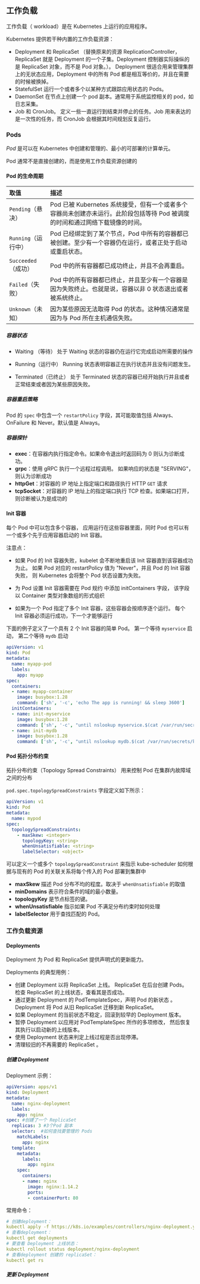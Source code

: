 ## 工作负载

工作负载（ workload）是在 Kubernetes 上运行的应用程序。

Kubernetes 提供若干种内置的工作负载资源：

- Deployment 和 ReplicaSet （替换原来的资源 ReplicationController，ReplicaSet 就是 Deployment 的一个子集。Deployment 控制器实际操纵的是 ReplicaSet 对象，而不是 Pod 对象。）。 Deployment 很适合用来管理集群上的无状态应用，Deployment 中的所有 Pod 都是相互等价的，并且在需要的时候被换掉。
- StatefulSet 运行一个或者多个以某种方式跟踪应用状态的 Pods。 
- DaemonSet 在节点上创建一个 pod 副本。通常用于系统监控相关的 pod，如日志采集。
- Job 和 CronJob。 定义一些一直运行到结束并停止的任务。Job 用来表达的是一次性的任务，而 CronJob 会根据其时间规划反复运行。

### Pods

*Pod* 是可以在 Kubernetes 中创建和管理的、最小的可部署的计算单元。

Pod 通常不是直接创建的，而是使用工作负载资源创建的

#### Pod 的生命周期

| 取值                | 描述                                                         |
| :------------------ | :----------------------------------------------------------- |
| `Pending`（悬决）   | Pod 已被 Kubernetes 系统接受，但有一个或者多个容器尚未创建亦未运行。此阶段包括等待 Pod 被调度的时间和通过网络下载镜像的时间。 |
| `Running`（运行中） | Pod 已经绑定到了某个节点，Pod 中所有的容器都已被创建。至少有一个容器仍在运行，或者正处于启动或重启状态。 |
| `Succeeded`（成功） | Pod 中的所有容器都已成功终止，并且不会再重启。               |
| `Failed`（失败）    | Pod 中的所有容器都已终止，并且至少有一个容器是因为失败终止。也就是说，容器以非 0 状态退出或者被系统终止。 |
| `Unknown`（未知）   | 因为某些原因无法取得 Pod 的状态。这种情况通常是因为与 Pod 所在主机通信失败。 |

##### 容器状态

- Waiting （等待）
   处于 Waiting 状态的容器仍在运行它完成启动所需要的操作

- Running（运行中）
  Running 状态表明容器正在执行状态并且没有问题发生。 

- Terminated（已终止） 
  处于 Terminated 状态的容器已经开始执行并且或者正常结束或者因为某些原因失败。 

##### 容器重启策略

Pod 的 `spec` 中包含一个 `restartPolicy` 字段，其可能取值包括 Always、OnFailure 和 Never。默认值是 Always。

##### 容器探针

- **exec**：在容器内执行指定命令。如果命令退出时返回码为 0 则认为诊断成功。
- **grpc**：使用 gRPC 执行一个远程过程调用。 如果响应的状态是 "SERVING"，则认为诊断成功
- **httpGet**：对容器的 IP 地址上指定端口和路径执行 HTTP `GET` 请求
- **tcpSocket**：对容器的 IP 地址上的指定端口执行 TCP 检查。如果端口打开，则诊断被认为是成功的

#### Init 容器

每个 Pod 中可以包含多个容器， 应用运行在这些容器里面，同时 Pod 也可以有一个或多个先于应用容器启动的 Init 容器。

注意点：

- 如果 Pod 的 Init 容器失败，kubelet 会不断地重启该 Init 容器直到该容器成功为止。 如果 Pod 对应的 restartPolicy 值为 "Never"，并且 Pod 的 Init 容器失败， 则 Kubernetes 会将整个 Pod 状态设置为失败。

- 为 Pod 设置 Init 容器需要在 Pod 规约 中添加 initContainers 字段， 该字段以 Container 类型对象数组的形式组织

- 如果为一个 Pod 指定了多个 Init 容器，这些容器会按顺序逐个运行。 每个 Init 容器必须运行成功，下一个才能够运行

下面的例子定义了一个具有 2 个 Init 容器的简单 Pod。 第一个等待 `myservice` 启动， 第二个等待 `mydb` 启动

``` yaml
apiVersion: v1
kind: Pod
metadata:
  name: myapp-pod
  labels:
    app: myapp
spec:
  containers:
  - name: myapp-container
    image: busybox:1.28
    command: ['sh', '-c', 'echo The app is running! && sleep 3600']
  initContainers:
  - name: init-myservice
    image: busybox:1.28
    command: ['sh', '-c', "until nslookup myservice.$(cat /var/run/secrets/kubernetes.io/serviceaccount/namespace).svc.cluster.local; do echo waiting for myservice; sleep 2; done"]
  - name: init-mydb
    image: busybox:1.28
    command: ['sh', '-c', "until nslookup mydb.$(cat /var/run/secrets/kubernetes.io/serviceaccount/namespace).svc.cluster.local; do echo waiting for mydb; sleep 2; done"]
```

#### Pod 拓扑分布约束

拓扑分布约束（Topology Spread Constraints） 用来控制 Pod 在集群内故障域之间的分布

`pod.spec.topologySpreadConstraints` 字段定义如下所示：

``` yaml
apiVersion: v1
kind: Pod
metadata:
  name: mypod
spec:
  topologySpreadConstraints:
    - maxSkew: <integer>
      topologyKey: <string>
      whenUnsatisfiable: <string>
      labelSelector: <object>
```

可以定义一个或多个 `topologySpreadConstraint` 来指示 kube-scheduler 如何根据与现有的 Pod 的关联关系将每个传入的 Pod 部署到集群中

- **maxSkew** 描述 Pod 分布不均的程度。取决于 `whenUnsatisfiable` 的取值
- **minDomains** 表示符合条件的域的最小数量。
- **topologyKey** 是节点标签的键。
- **whenUnsatisfiable** 指示如果 Pod 不满足分布约束时如何处理
- **labelSelector** 用于查找匹配的 Pod。

### 工作负载资源

#### Deployments

Deployment 为 Pod 和 ReplicaSet 提供声明式的更新能力。

Deployments 的典型用例：

- 创建 Deployment 以将 ReplicaSet 上线。 ReplicaSet 在后台创建 Pods。 检查 ReplicaSet 的上线状态，查看其是否成功。
- 通过更新 Deployment 的 PodTemplateSpec，声明 Pod 的新状态 。Deployment 将 Pod 从旧 ReplicaSet 迁移到新 ReplicaSet。
- 如果 Deployment 的当前状态不稳定，回滚到较早的 Deployment 版本。 
- 暂停 Deployment 以应用对 PodTemplateSpec 所作的多项修改， 然后恢复其执行以启动新的上线版本。
- 使用 Deployment 状态来判定上线过程是否出现停滞。
- 清理较旧的不再需要的 ReplicaSet 。

##### 创建 Deployment

Deployment 示例：

``` yaml
apiVersion: apps/v1
kind: Deployment
metadata:
  name: nginx-deployment
  labels:
    app: nginx
spec: #创建了一个 ReplicaSet
  replicas: 3 #3个Pod 副本
  selector:  #如何查找要管理的 Pods
    matchLabels:
      app: nginx
  template:
    metadata:
      labels:
        app: nginx
    spec:
      containers:
      - name: nginx
        image: nginx:1.14.2
        ports:
        - containerPort: 80
```

常用命令：

``` yaml
# 创建deployment：
kubectl apply -f https://k8s.io/examples/controllers/nginx-deployment.yaml
# 查看deployment：
kubectl get deployments
# 要查看 Deployment 上线状态：
kubectl rollout status deployment/nginx-deployment
# 查看deployment 创建的 replicaSet：
kubectl get rs
```

##### 更新 Deployment